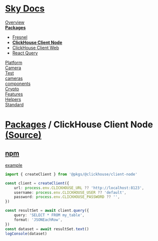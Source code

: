 <!--- This ClickHouse Client Node was auto-generated using "npx sky readme" --> 

# [Sky Docs](../../../README.md)

[Overview](..%2F..%2F..%2Fdocs%2FREADME.md)   
**[Packages](..%2F..%2F..%2F%40pkgs%2FREADME.md)**   
* [Fresnel](..%2F..%2F..%2F%40pkgs%2F%40artsy%2Ffresnel%2FREADME.md)
* **[ClickHouse Client Node](..%2F..%2F..%2F%40pkgs%2F%40clickhouse%2Fclient-node%2FREADME.md)**
* [ClickHouse Client Web](..%2F..%2F..%2F%40pkgs%2F%40clickhouse%2Fclient-web%2FREADME.md)
* [React Query](..%2F..%2F..%2F%40pkgs%2F%40tanstack%2Freact-query%2FREADME.md)
  
[Platform](..%2F..%2F..%2F%40platform%2FREADME.md)   
[Camera](..%2F..%2F..%2F%5Fexamples%2Fcameras%2FSkyPerspectiveCamera%2Fdocs%2FREADME.md)   
[Test](..%2F..%2F..%2F%5Fexamples%2Fcameras%2FSkyPerspectiveCamera%2Ftest%2FREADME.md)   
[cameras](..%2F..%2F..%2Fcameras%2FREADME.md)   
[components](..%2F..%2F..%2Fcomponents%2FREADME.md)   
[Crypto](..%2F..%2F..%2Fcrypto%2FREADME.md)   
[Features](..%2F..%2F..%2Ffeatures%2FREADME.md)   
[Helpers](..%2F..%2F..%2Fhelpers%2FREADME.md)   
[Standard](..%2F..%2F..%2Fstandard%2FREADME.md)   

# [Packages](..%2F..%2F..%2F%40pkgs%2FREADME.md) / ClickHouse Client Node [(Source)](..%2F..%2F..%2F%40pkgs%2F%40clickhouse%2Fclient-node%2F)

## [npm](https://www.npmjs.com/package/@clickhouse/client)

[example](../../../%5Fexamples/@pkgs/clickhouse/client-node)

```typescript
import { createClient } from '@pkgs/@clickhouse/client-node'

const client = createClient({
    url: process.env.CLICKHOUSE_URL ?? 'http://localhost:8123',
    username: process.env.CLICKHOUSE_USER ?? 'default',
    password: process.env.CLICKHOUSE_PASSWORD ?? '',
})

const resultSet = await client.query({
    query: 'SELECT * FROM my_table',
    format: 'JSONEachRow',
})
const dataset = await resultSet.text()
logConsole(dataset)

```